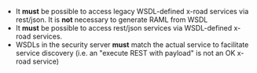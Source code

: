 * It **must** be possible to access legacy WSDL-defined x-road services via rest/json. It is **not** necessary to generate RAML from WSDL
* It **must** be possible to access rest/json services via WSDL-defined x-road services. 
* WSDLs in the security server **must** match the actual service to facilitate service discovery (i.e. an "execute REST with payload" is not an OK x-road service)
